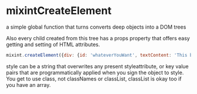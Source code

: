 # mixintCreateElement

a simple global function that turns converts deep objects into a DOM trees

Also every child created from this tree has a props property that offers easy getting and setting of HTML attributes.
```js
mixint.createElement({div: {id: 'whateverYouWant', textContent: 'This becomes a text node'}})
```

style can be a string that overwrites any present styleattribute, or key value pairs that are programmatically applied when you sign the object to style.
You get to use class, not classNames or classList,
classList is okay too if you have an array.

